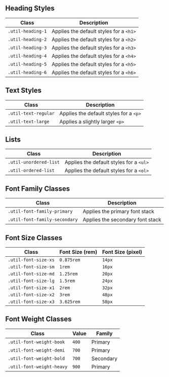 ## Heading Styles

| Class             | Description                             |
|-------------------|-----------------------------------------|
| `.util-heading-1` | Applies the default styles for a `<h1>` |
| `.util-heading-2` | Applies the default styles for a `<h2>` |
| `.util-heading-3` | Applies the default styles for a `<h3>` |
| `.util-heading-4` | Applies the default styles for a `<h4>` |
| `.util-heading-5` | Applies the default styles for a `<h5>` |
| `.util-heading-6` | Applies the default styles for a `<h6>` |


## Text Styles

| Class                | Description                             |
|----------------------|-----------------------------------------|
| `.util-text-regular` | Applies the default styles for a `<p>`  |
| `.util-text-large`   | Applies a slightly larger `<p>`         |

## Lists

| Class                  | Description                             |
|------------------------|-----------------------------------------|
| `.util-unordered-list` | Applies the default styles for a `<ul>` |
| `.util-ordered-list`   | Applies the default styles for a `<ol>` |

## Font Family Classes

| Class                         | Description                             |
|-------------------------------|-----------------------------------------|
| `.util-font-family-primary`   | Applies the primary font stack          |
| `.util-font-family-secondary` | Applies the secondary font stack        |

## Font Size Classes

| Class                | Font Size (rem) | Font Size (pixel) |
|----------------------|-----------------|-------------------|
| `.util-font-size-xs` | `0.875rem`      | `14px`            |
| `.util-font-size-sm` | `1rem`          | `16px`            |
| `.util-font-size-md` | `1.25rem`       | `20px`            |
| `.util-font-size-lg` | `1.5rem`        | `24px`            |
| `.util-font-size-x1` | `2rem`          | `32px`            |
| `.util-font-size-x2` | `3rem`          | `48px`            |
| `.util-font-size-x3` | `3.625rem`      | `58px`            |


## Font Weight Classes

| Class                     | Value | Family    |
|---------------------------|-------|-----------|
| `.util-font-weight-book`  | `400` | Primary   |
| `.util-font-weight-demi`  | `700` | Primary   |
| `.util-font-weight-bold`  | `700` | Secondary |
| `.util-font-weight-heavy` | `900` | Primary   |
